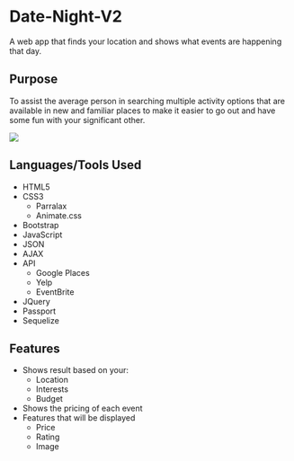 # Date-Night-V2
A web app that finds your location and shows what events are happening that day.

## Purpose
To assist the average person in searching multiple activity options that are available in new and familiar places to make it easier to go out and have some fun with your significant other. 

![](public/images/homepage.PNG)

## Languages/Tools Used
- HTML5
- CSS3
  - Parralax
  - Animate.css
- Bootstrap
- JavaScript
- JSON
- AJAX
- API
  - Google Places
  - Yelp
  - EventBrite
- JQuery
- Passport
- Sequelize

## Features
- Shows result based on your: 
  - Location 
  - Interests
  - Budget
- Shows the pricing of each event
- Features that will be displayed
  - Price
  - Rating
  - Image
 

 

